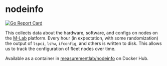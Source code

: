 # nodeinfo

[![Go Report Card](https://goreportcard.com/badge/github.com/m-lab/nodeinfo)](https://goreportcard.com/report/github.com/m-lab/nodeinfo)

This collects data about the hardware, software, and configs on nodes on the
[M-Lab](https://www.measurementlab.net) platform.  Every hour (in expectation,
with some randomization) the output of `lspci`, `lshw`, `ifconfig`, and others
is written to disk. This allows us to track the configuration of fleet nodes
over time.

Available as a container in [measurementlab/nodeinfo](https://hub.docker.com/r/measurementlab/nodeinfo/) on Docker Hub.
